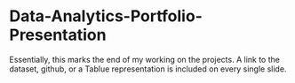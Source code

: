 # Data-Analytics-Portfolio-Presentation
Essentially, this marks the end of my working on the projects.  A link to the dataset, github, or a Tablue representation is included on every single slide.
